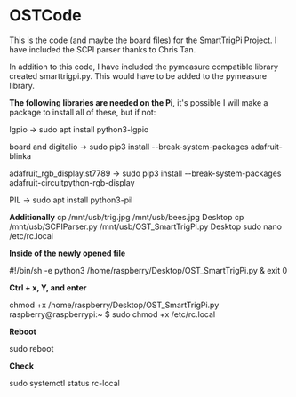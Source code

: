 # OSTCode
This is the code (and maybe the board files) for the SmartTrigPi Project. I have included the SCPI parser thanks to Chris Tan.

In addition to this code, I have included the pymeasure compatible library created smarttrigpi.py. This would have to be added
to the pymeasure library.

**The following libraries are needed on the Pi**, it's possible I will make a package to install all of these, but if not:

lgpio -> sudo apt install python3-lgpio

board and digitalio -> sudo pip3 install --break-system-packages adafruit-blinka

adafruit_rgb_display.st7789 -> sudo pip3 install --break-system-packages adafruit-circuitpython-rgb-display

PIL -> sudo apt install python3-pil

**Additionally**
cp /mnt/usb/trig.jpg /mnt/usb/bees.jpg Desktop
cp /mnt/usb/SCPIParser.py /mnt/usb/OST_SmartTrigPi.py Desktop
sudo nano /etc/rc.local


**Inside of the newly opened file**

#!/bin/sh -e
python3 /home/raspberry/Desktop/OST_SmartTrigPi.py &
exit 0


**Ctrl + x, Y, and enter**

chmod +x /home/raspberry/Desktop/OST_SmartTrigPi.py
raspberry@raspberrypi:~ $ sudo chmod +x /etc/rc.local

**Reboot**

sudo reboot

**Check**

sudo systemctl status rc-local
